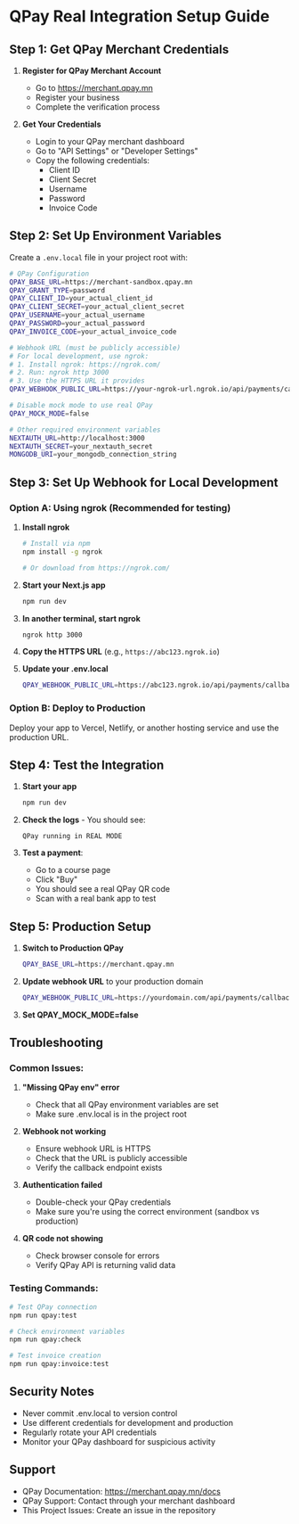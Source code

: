 # QPay Real Integration Setup Guide

## Step 1: Get QPay Merchant Credentials

1. **Register for QPay Merchant Account**
   - Go to https://merchant.qpay.mn
   - Register your business
   - Complete the verification process

2. **Get Your Credentials**
   - Login to your QPay merchant dashboard
   - Go to "API Settings" or "Developer Settings"
   - Copy the following credentials:
     - Client ID
     - Client Secret
     - Username
     - Password
     - Invoice Code

## Step 2: Set Up Environment Variables

Create a `.env.local` file in your project root with:

```bash
# QPay Configuration
QPAY_BASE_URL=https://merchant-sandbox.qpay.mn
QPAY_GRANT_TYPE=password
QPAY_CLIENT_ID=your_actual_client_id
QPAY_CLIENT_SECRET=your_actual_client_secret
QPAY_USERNAME=your_actual_username
QPAY_PASSWORD=your_actual_password
QPAY_INVOICE_CODE=your_actual_invoice_code

# Webhook URL (must be publicly accessible)
# For local development, use ngrok:
# 1. Install ngrok: https://ngrok.com/
# 2. Run: ngrok http 3000
# 3. Use the HTTPS URL it provides
QPAY_WEBHOOK_PUBLIC_URL=https://your-ngrok-url.ngrok.io/api/payments/callback

# Disable mock mode to use real QPay
QPAY_MOCK_MODE=false

# Other required environment variables
NEXTAUTH_URL=http://localhost:3000
NEXTAUTH_SECRET=your_nextauth_secret
MONGODB_URI=your_mongodb_connection_string
```

## Step 3: Set Up Webhook for Local Development

### Option A: Using ngrok (Recommended for testing)

1. **Install ngrok**
   ```bash
   # Install via npm
   npm install -g ngrok
   
   # Or download from https://ngrok.com/
   ```

2. **Start your Next.js app**
   ```bash
   npm run dev
   ```

3. **In another terminal, start ngrok**
   ```bash
   ngrok http 3000
   ```

4. **Copy the HTTPS URL** (e.g., `https://abc123.ngrok.io`)

5. **Update your .env.local**
   ```bash
   QPAY_WEBHOOK_PUBLIC_URL=https://abc123.ngrok.io/api/payments/callback
   ```

### Option B: Deploy to Production

Deploy your app to Vercel, Netlify, or another hosting service and use the production URL.

## Step 4: Test the Integration

1. **Start your app**
   ```bash
   npm run dev
   ```

2. **Check the logs** - You should see:
   ```
   QPay running in REAL MODE
   ```

3. **Test a payment**:
   - Go to a course page
   - Click "Buy"
   - You should see a real QPay QR code
   - Scan with a real bank app to test

## Step 5: Production Setup

1. **Switch to Production QPay**
   ```bash
   QPAY_BASE_URL=https://merchant.qpay.mn
   ```

2. **Update webhook URL** to your production domain
   ```bash
   QPAY_WEBHOOK_PUBLIC_URL=https://yourdomain.com/api/payments/callback
   ```

3. **Set QPAY_MOCK_MODE=false**

## Troubleshooting

### Common Issues:

1. **"Missing QPay env" error**
   - Check that all QPay environment variables are set
   - Make sure .env.local is in the project root

2. **Webhook not working**
   - Ensure webhook URL is HTTPS
   - Check that the URL is publicly accessible
   - Verify the callback endpoint exists

3. **Authentication failed**
   - Double-check your QPay credentials
   - Make sure you're using the correct environment (sandbox vs production)

4. **QR code not showing**
   - Check browser console for errors
   - Verify QPay API is returning valid data

### Testing Commands:

```bash
# Test QPay connection
npm run qpay:test

# Check environment variables
npm run qpay:check

# Test invoice creation
npm run qpay:invoice:test
```

## Security Notes

- Never commit .env.local to version control
- Use different credentials for development and production
- Regularly rotate your API credentials
- Monitor your QPay dashboard for suspicious activity

## Support

- QPay Documentation: https://merchant.qpay.mn/docs
- QPay Support: Contact through your merchant dashboard
- This Project Issues: Create an issue in the repository
